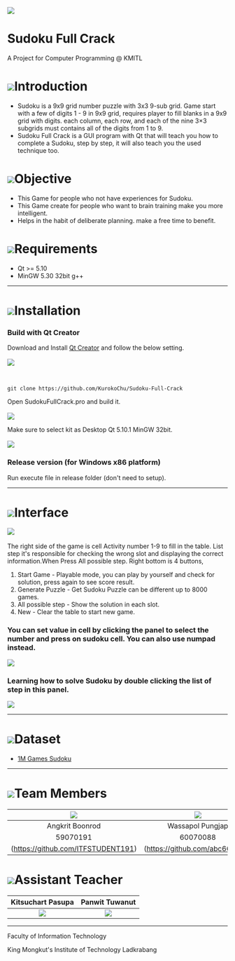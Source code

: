 ![](img/banner.png)

# Sudoku Full Crack
A Project for Computer Programming @ KMITL

# ![](img/pen.png)Introduction
- Sudoku is a 9x9 grid number puzzle with 3x3 9-sub grid. Game start with a few of digits 1 - 9 in 9x9 grid,
requires player to fill blanks in a 9x9 grid with digits. each column, each row, and each of the nine 3×3 subgrids must contains all of the digits from 1 to 9.
- Sudoku Full Crack is a GUI program with Qt that will teach you how to complete a Sudoku, step by step, it will also teach you the used technique too.

# ![](img/doc.png)Objective
- This Game for people who not have experiences for Sudoku.
- This Game create for people who want to brain training make you more intelligent.
- Helps in the habit of deliberate planning. make a free time to benefit.

# ![](img/check.png)Requirements
* Qt >= 5.10
* MinGW 5.30 32bit g++

---

# ![](img/build.png)Installation
### Build with Qt Creator
Download and Install [Qt Creator](https://www.qt.io/download) and follow the below setting.
<br><br>
![](img/set.png)

<br>

    git clone https://github.com/KurokoChu/Sudoku-Full-Crack

Open SudokuFullCrack.pro and build it.
<br><br>
![](img/build_proj1.png)

Make sure to select kit as Desktop Qt 5.10.1 MinGW 32bit.
<br><br>
![](img/build_proj2.png)

### Release version (for Windows x86 platform)
Run execute file in release folder (don't need to setup).

---

# ![](img/monitor.png)Interface
![](img/ui_3.png) 
<br><br>
The right side of the game is cell Activity number 1-9 to fill in the table.
List step it's responsible for checking the wrong slot and displaying the correct information.When Press All possible step.
Right bottom is 4 buttons, 
1. Start Game - Playable mode, you can play by yourself and check for solution, press again to see score result.
2. Generate Puzzle - Get Sudoku Puzzle can be different up to 8000 games.
3. All possible step - Show the solution in each slot.
4. New - Clear the table to start new game.<br>
### You can set value in cell by clicking the panel to select the number and press on sudoku cell. You can also use numpad instead.
![](img/ui_1.png)<br>
### Learning how to solve Sudoku by double clicking the list of step in this panel.
![](img/ui_2.png)<br>

---

# ![](img/data.png)Dataset
* [1M Games Sudoku](https://www.kaggle.com/bryanpark/sudoku)

---

# ![](img/team.png)Team Members
|![](img/pic_59070191.jpg)|![](img/pic_60070088.jpg)|![](img/pic_60070099.jpg)|
|:-:|:-:|:-:|
|Angkrit Boonrod|Wassapol Pungjap|Supakit Rodthong|
|59070191|60070088|60070099|
|(https://github.com/ITFSTUDENT191)|(https://github.com/abc666777)|(https://github.com/KurokoChu)


# ![](img/team.png)Assistant Teacher
|Kitsuchart Pasupa|Panwit Tuwanut|
|:-:|:-:|
|![](img/pic_Oung.png)|![](img/pic_Panwit.png)|

---

Faculty of Information Technology

King Mongkut's Institute of Technology Ladkrabang
